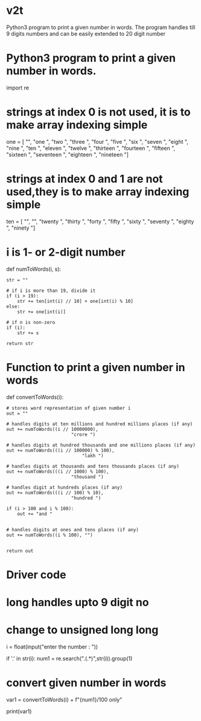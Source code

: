 # v2t
 Python3 program to print a given number in words. The program handles till 9 digits numbers and  can be easily extended to 20 digit number
# Python3 program to print a given number in words.
import re
# strings at index 0 is not used, it is to make array indexing simple
one = [ "", "one ", "two ", "three ", "four ",
		"five ", "six ", "seven ", "eight ",
		"nine ", "ten ", "eleven ", "twelve ",
		"thirteen ", "fourteen ", "fifteen ",
		"sixteen ", "seventeen ", "eighteen ",
		"nineteen "]

# strings at index 0 and 1 are not used,they is to make array indexing simple
ten = [ "", "", "twenty ", "thirty ", "forty ",
		"fifty ", "sixty ", "seventy ", "eighty ",
		"ninety "]

# i is 1- or 2-digit number
def numToWords(i, s):

	str = ""
	
	# if i is more than 19, divide it
	if (i > 19):
		str += ten[int(i) // 10] + one[int(i) % 10]
	else:
		str += one[int(i)]

	# if n is non-zero
	if (i):
		str += s
    
	return str

# Function to print a given number in words
def convertToWords(i):

	# stores word representation of given number i
	out = ""

	# handles digits at ten millions and hundred millions places (if any)
	out += numToWords((i // 10000000),
							"crore ")
    
	# handles digits at hundred thousands and one millions places (if any)
	out += numToWords(((i // 100000) % 100),
								"lakh ")

	# handles digits at thousands and tens thousands places (if any)
	out += numToWords(((i // 1000) % 100),
							"thousand ")

	# handles digit at hundreds places (if any)
	out += numToWords(((i // 100) % 10),
							"hundred ")

	if (i > 100 and i % 100):
		out += "and " 


	# handles digits at ones and tens places (if any)
	out += numToWords((i % 100), "")
    

	return out

# Driver code

# long handles upto 9 digit no
# change to unsigned long long
i = float(input("enter the number :  "))

if '.' in str(i):
    num1 = re.search("\.(.*)",str(i)).group(1)

# convert given number in words
var1 = convertToWords(i) + f"{num1}/100 only"

print(var1)
